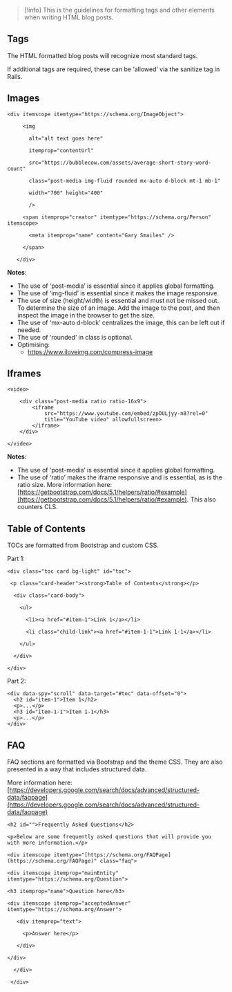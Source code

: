 > [!info]
>  This is the guidelines for formatting tags and other elements when writing HTML blog posts. 

## Tags

The HTML formatted blog posts will recognize most standard tags. 

If additional tags are required, these can be ‘allowed’ via the sanitize tag in Rails.
## Images

```
<div itemscope itemtype="https://schema.org/ImageObject">

     <img

       alt="alt text goes here"

       itemprop="contentUrl"

       src="https://bubblecow.com/assets/average-short-story-word-count"

       class="post-media img-fluid rounded mx-auto d-block mt-1 mb-1"

       width="700" height="400"

       />

     <span itemprop="creator" itemtype="https://schema.org/Person" itemscope>

       <meta itemprop="name" content="Gary Smailes" />

     </span>

   </div>
```
  
**Notes**:

- The use of ‘post-media’ is essential since it applies global formatting. 
- The use of ‘img-fluid’ is essential since it makes the image responsive. 
- The use of size (height/width) is essential and must not be missed out. To determine the size of an image. Add the image to the post, and then inspect the image in the browser to get the size. 
- The use of ‘mx-auto d-block’ centralizes the image, this can be left out if needed. 
- The use of ‘rounded’ in class is optional.
- Optimising:
	- https://www.iloveimg.com/compress-image
## Iframes

```
<video>

	<div class="post-media ratio ratio-16x9">  
		<iframe 
			src="https://www.youtube.com/embed/zpOULjyy-n8?rel=0" 
			title="YouTube video" allowfullscreen>
		</iframe>  
	</div>

</video>
```

**Notes**:
- The use of ‘post-media’ is essential since it applies global formatting. 
- The use of ‘ratio’ makes the iframe responsive and is essential, as is the ratio size. More information here: [https://getbootstrap.com/docs/5.1/helpers/ratio/#example](https://getbootstrap.com/docs/5.1/helpers/ratio/#example). This also counters CLS. 
## Table of Contents

TOCs are formatted from Bootstrap and custom CSS. 

Part 1:

```
<div class="toc card bg-light" id="toc">

 <p class="card-header"><strong>Table of Contents</strong></p>

  <div class="card-body">

    <ul>

      <li><a href="#item-1">Link 1</a></li>

      <li class="child-link"><a href="#item-1-1">Link 1-1</a></li>

    </ul>

  </div>

</div>
```

Part 2:

```
<div data-spy="scroll" data-target="#toc" data-offset="0">  
  <h2 id="item-1">Item 1</h2>  
  <p>...</p>  
  <h3 id="item-1-1">Item 1-1</h3>  
  <p>...</p>  
</div>
```
## FAQ

FAQ sections are formatted via Bootstrap and the theme CSS. They are also presented in a way that includes structured data. 

More information here: [https://developers.google.com/search/docs/advanced/structured-data/faqpage](https://developers.google.com/search/docs/advanced/structured-data/faqpage)

```
<h2 id="">Frequently Asked Questions</h2>  

<p>Below are some frequently asked questions that will provide you with more information.</p>

<div itemscope itemtype="[https://schema.org/FAQPage](https://schema.org/FAQPage)" class="faq">

<div itemscope itemprop="mainEntity" itemtype="https://schema.org/Question">

<h3 itemprop="name">Question here</h3>

<div itemscope itemprop="acceptedAnswer" itemtype="https://schema.org/Answer">

   <div itemprop="text">

     <p>Answer here</p>

   </div>

</div>

  </div>

 </div>
```
